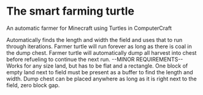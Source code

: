 # The smart farming turtle
An automatic farmer for Minecraft using Turtles in ComputerCraft

Automatically finds the length and width the field and uses that to run through iterations.
Farmer turtle will run forever as long as there is coal in the dump chest.
Farmer turtle will automatically dump all harvest into chest before refueling to continue the next run.
--MINOR REQUIREMENTS--
Works for any size land, but has to be flat and a rectangle.
One block of empty land next to field must be present as a buffer to find the length and width.
Dump chest can be placed anywhere as long as it is right next to the field, zero block gap.
